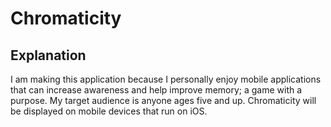 # Chromaticity

## Explanation

I am making this application because I personally enjoy mobile applications that can increase awareness and help improve memory; a game with a purpose. My target audience is anyone ages five and up. Chromaticity will be displayed on mobile devices that run on iOS.  
